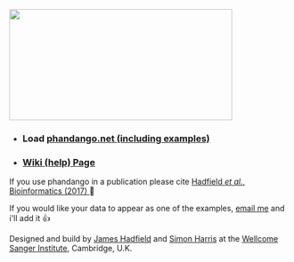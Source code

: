 <img src="https://raw.githubusercontent.com/jameshadfield/phandangoExampleData/master/wikiImages/logo600.png" width="400" height="200" />


* ### Load [phandango.net (including examples)](http://phandango.net)
* ### [Wiki (help) Page](http://github.com/jameshadfield/phandango/wiki)



If you use phandango in a publication please cite [Hadfield _et al._, Bioinformatics (2017) ](https://doi.org/10.1093/bioinformatics/btx610) 🎉


If you would like your data to appear as one of the examples, [email me](mailto:jh22@sanger.ac.uk) and i'll add it 👍


Designed and build by [James Hadfield](mailto:jh22@sanger.ac.uk) and [Simon Harris](mailto:sh16@sanger.ac.uk) at the [Wellcome Sanger Institute](http://www.sanger.ac.uk), Cambridge, U.K.
